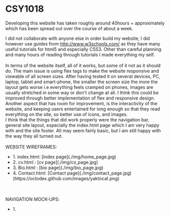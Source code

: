 # CSY1018
Developing this website has taken roughly around 40hours + approximately which has been spread out over the course of about a week.

I did not collaborate with anyone else in order build my website, I did however use guides from http://www.w3schools.com/ as they have many useful tutorials for html5 and especially CSS3. Other than careful planning and many hours of reading through tutorials I made everything my self.
<br>
<br>
In terms of the website itself, all of it works, but some of it not as it should do. The main issue is using flex tags to make the website responsive and viewable of all screen sizes. After having tested it on several devices, PC, laptop, tablet and smart-phone, the smaller the screen size the more the layout gets worse i.e everything feels cramped on phones, images are usually stretched in some way or don't change at all.
I think this could be improved through better implementation of flex and responsive design. Another aspect that has room for improvement, is the interactivity of the website, and keeping users entertained for long enough so that they read everything on the site, so better use of icons, and images.
<br>
I think that the things that did work properly were the navigation bar, general site layout, especially the index.html page which I am very happy with and the site footer. All may seem fairly basic, but I am still happy with the way they all turned out.
<br>
<br>
WEBSITE WIREFRAMES:
<ul>
<li>
1. index.html: [index page](./img/home_page.jpg)
<li>
2. cv.html   : [cv page](./img/cv_page.jpg)
<li>
3. Bio.html  : [bio page](./img/bio_page.jpg)
<li>
4. Contact.html: [Contact page](./img/contact_page.jpg) (https://octodex.github.com/images/yaktocat.png)
</ul>
<br>
<br>
NAVIGATION MOCK-UPS:
<ul>
<li>
1.
